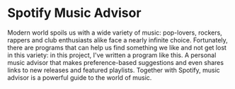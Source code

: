 # Spotify Music Advisor

Modern world spoils us with a wide variety of music: pop-lovers, rockers, rappers and club enthusiasts alike face a nearly infinite choice.
Fortunately, there are programs that can help us find something we like and not get lost in this variety: in this project, I've written a program like this. A personal music advisor that makes preference-based suggestions and even shares links to new releases and featured playlists. Together with Spotify, music advisor is a powerful guide to the world of music.
